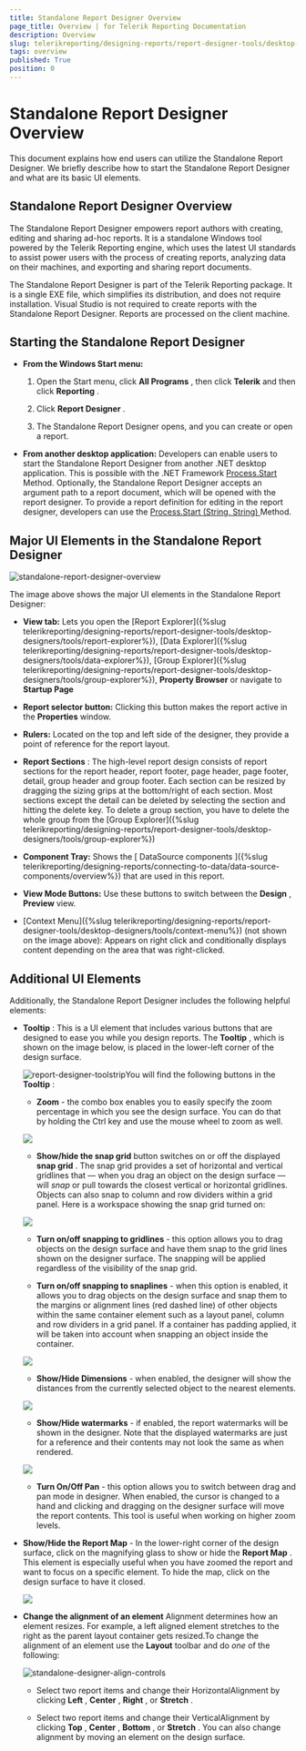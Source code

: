```yaml
---
title: Standalone Report Designer Overview
page_title: Overview | for Telerik Reporting Documentation
description: Overview
slug: telerikreporting/designing-reports/report-designer-tools/desktop-designers/standalone-report-designer/overview
tags: overview
published: True
position: 0
---
```


# Standalone Report Designer Overview



This document explains how end users can utilize the Standalone Report Designer. We briefly describe how to start the Standalone Report Designer         and what are its basic UI elements.       

## Standalone Report Designer Overview

The Standalone Report Designer empowers report authors with creating, editing and sharing ad-hoc reports. It is a standalone           Windows tool powered by the Telerik Reporting engine, which uses the latest UI standards to assist power users with the process           of creating reports, analyzing data on their machines, and exporting and sharing report documents.         

The Standalone Report Designer is part of the Telerik Reporting package. It is a single EXE file, which simplifies its distribution,           and does not require installation. Visual Studio is not required to create reports with the Standalone Report Designer. Reports are processed on the client machine.         

## Starting the Standalone Report Designer

* __From the Windows Start menu:__ 

   1. Open the Start menu, click __All Programs__ , then click  __Telerik__  and then                   click __Reporting__ .                 

   1. Click __Report Designer__ .                 

   1. The Standalone Report Designer opens, and you can create or open a report.                 

* __From another desktop application:__ Developers can enable users to start the Standalone Report Designer from another .NET desktop application. This is possible with the .NET Framework                [                   Process.Start                 ](                   http://msdn.microsoft.com/en-us/library/vstudio/system.diagnostics.process.start                 )  Method.               Optionally, the Standalone Report Designer accepts an argument path to a report document, which will be opened with the report designer.                To provide a report definition for editing in the report designer, developers can use the                [                   Process.Start (String, String)                 ](                   http://msdn.microsoft.com/en-us/library/vstudio/h6ak8zt5                 )  Method.             

## Major UI Elements in the Standalone Report Designer  

  ![standalone-report-designer-overview](images/Designer/standalone-report-designer-overview.png)

The image above shows the major UI elements in the Standalone Report Designer:         

* __View tab:__                Lets you open the               [Report Explorer]({%slug telerikreporting/designing-reports/report-designer-tools/desktop-designers/tools/report-explorer%}),               [Data Explorer]({%slug telerikreporting/designing-reports/report-designer-tools/desktop-designers/tools/data-explorer%}),               [Group Explorer]({%slug telerikreporting/designing-reports/report-designer-tools/desktop-designers/tools/group-explorer%}),               __Property Browser__                or navigate to __Startup Page__ 

* __Report selector button:__  Clicking this button makes the report active in the __Properties__  window.             

* __Rulers:__  Located on the top and left side of the designer, they provide a point of reference for the report layout.             

* __Report Sections__ : The high-level report               design consists of report sections for the report header, report footer, page               header, page footer, detail, group header and group footer. Each section can be               resized by dragging the sizing grips at the bottom/right of each section. Most               sections except the detail can be deleted by selecting the section and hitting               the delete key. To delete a group section, you have to delete the whole group from               the [Group Explorer]({%slug telerikreporting/designing-reports/report-designer-tools/desktop-designers/tools/group-explorer%})

* __Component Tray:__  Shows the [                 DataSource components               ]({%slug telerikreporting/designing-reports/connecting-to-data/data-source-components/overview%}) that are used in this report.             

* __View Mode Buttons:__  Use these buttons to switch               between the __Design__ , __Preview__  view.             

* [Context Menu]({%slug telerikreporting/designing-reports/report-designer-tools/desktop-designers/tools/context-menu%}) (not shown on the image above):               Appears on right click and conditionally displays content depending on the area that was right-clicked.             

## Additional UI Elements

Additionally, the Standalone Report Designer includes the following helpful elements:         

* __Tooltip__ : This is a UI element that includes various buttons that are designed to ease you while you design reports.               The __Tooltip__ , which is shown on the image below, is placed in the lower-left corner of the design surface.               

  ![report-designer-toolstrip](images/Designer/report-designer-toolstrip.png)You will find the following buttons in the __Tooltip__ :

   + __Zoom__  - the combo box enables you to easily specify the zoom percentage in which you see the design surface. You can do that by holding the Ctrl key and use the mouse wheel to zoom as well.                   

  ![](images/snapGrid.png)

   + __Show/hide the snap grid__  button switches on or off the displayed __snap grid__ .                   The snap grid provides a set of horizontal and vertical gridlines that — when you drag an object on the design surface — will *snap*                    or pull towards the closest vertical or horizontal gridlines. Objects can also snap to column and row dividers within a grid panel.                   Here is a workspace showing the snap grid turned on:                   

  ![](images/snapGrid1.png)

   + __Turn on/off snapping to gridlines__  - this option allows you to drag objects on the design surface and have them snap to the grid lines shown on the designer surface.                   The snapping will be applied regardless of the visibility of the snap grid.                 

   + __Turn on/off snapping to snaplines__  - when this option is enabled, it allows you to drag objects on the design surface and snap them                   to the margins or alignment lines (red dashed line) of other objects within the same container element such as a layout panel, column and row dividers                   in a grid panel. If a container has padding applied, it will be taken into account when snapping an object inside the container.                   

  ![](images/snapGrid2.png)

   + __Show/Hide Dimensions__  - when enabled, the designer will show the distances from the currently selected object to the nearest elements.                   

  ![](images/snapGrid3.png)

   + __Show/Hide watermarks__  - if enabled, the report watermarks will be shown in the designer. Note that the displayed watermarks are just for a reference                   and their contents may not look the same as when rendered.                   

  ![](images/snapGrid3.png)

   + __Turn On/Off Pan__  - this option allows you to switch between drag and pan mode in designer.                   When enabled, the cursor is changed to a hand and clicking and dragging on the designer surface will move the report contents. This tool is useful when working on higher zoom levels.                 

* __Show/Hide the Report Map__  - In the lower-right corner of the design surface, click on the magnifying glass to show or hide               the __Report Map__ . This element is especially useful when you have zoomed the report and want to focus on a specific element. To hide the map, click on the design surface to have it closed.               

  ![](images/snapGrid4.png)

* __Change the alignment of an element__ Alignment determines how an element resizes. For example, a left aligned element stretches to the right as the parent layout container gets resized.To change the alignment of an element use the __Layout__  toolbar and do *one*  of the following:               

  ![standalone-designer-align-controls](images/Designer/standalone-designer-align-controls.png)

   + Select two report items and change their HorizontalAlignment by clicking __Left__  , __Center__  , __Right__  , or __Stretch__  .                 

   + Select two report items and change their VerticalAlignment by clicking __Top__  , __Center__  , __Bottom__  , or __Stretch__  .                 You can also change alignment by moving an element on the design surface. 
